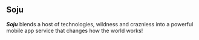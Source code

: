 ## Soju

***Soju*** blends a host of technologies, wildness and crazniess into a powerful mobile app
service that changes how the world works!
